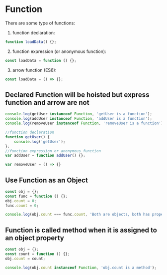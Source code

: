 # Function

There are some type of functions:
1. function declaration:
```javascript
function loadData() {};
```
2. function expression (or anonymous function): 
```javascript
const loadData = function () {};
```
3. arrow function (ES6):
```javascript
const loadData = () => {};
```

## Declared Function will be hoisted but express function and arrow are not

```javascript
console.log(getUser instanceof Function, 'getUser is a function');
console.log(addUser instanceof Function, 'addUser is a function');
console.log(removeUser instanceof Function, 'removeUser is a function');

//function declaration
function getUser() {
    console.log('getUser');
};
//function expression or anonymous function
var addUser = function addUser() {};

var removeUser = () => {}
```
<!-- js-console -->

## Use Function as an Object
```javascript
const obj = {};
const func = function () {};
obj.count = 0;
func.count = 0;

console.log(obj.count === func.count, 'Both are objects, both has property.');
```
<!-- js-console -->

## Function is called method when it is assigned to an object property
```javascript
const obj = {};
const count = function () {};
obj.count = count;

console.log(obj.count instanceof Function, 'obj.count is a method');
```
<!-- js-console -->

